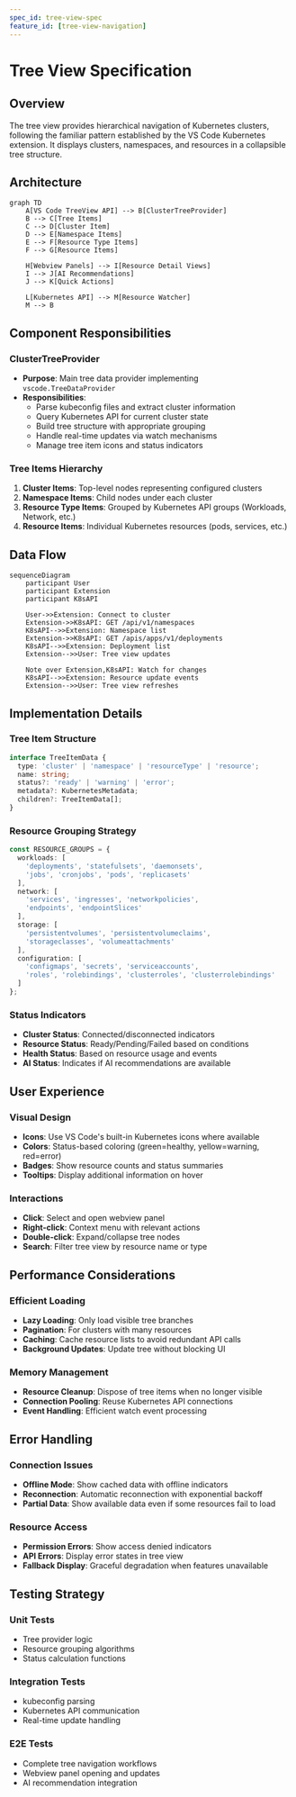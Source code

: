 ```yaml
---
spec_id: tree-view-spec
feature_id: [tree-view-navigation]
---
```


# Tree View Specification

## Overview

The tree view provides hierarchical navigation of Kubernetes clusters, following the familiar pattern established by the VS Code Kubernetes extension. It displays clusters, namespaces, and resources in a collapsible tree structure.

## Architecture

```mermaid
graph TD
    A[VS Code TreeView API] --> B[ClusterTreeProvider]
    B --> C[Tree Items]
    C --> D[Cluster Item]
    D --> E[Namespace Items]
    E --> F[Resource Type Items]
    F --> G[Resource Items]

    H[Webview Panels] --> I[Resource Detail Views]
    I --> J[AI Recommendations]
    J --> K[Quick Actions]

    L[Kubernetes API] --> M[Resource Watcher]
    M --> B
```

## Component Responsibilities

### ClusterTreeProvider
- **Purpose**: Main tree data provider implementing `vscode.TreeDataProvider`
- **Responsibilities**:
  - Parse kubeconfig files and extract cluster information
  - Query Kubernetes API for current cluster state
  - Build tree structure with appropriate grouping
  - Handle real-time updates via watch mechanisms
  - Manage tree item icons and status indicators

### Tree Items Hierarchy
1. **Cluster Items**: Top-level nodes representing configured clusters
2. **Namespace Items**: Child nodes under each cluster
3. **Resource Type Items**: Grouped by Kubernetes API groups (Workloads, Network, etc.)
4. **Resource Items**: Individual Kubernetes resources (pods, services, etc.)

## Data Flow

```mermaid
sequenceDiagram
    participant User
    participant Extension
    participant K8sAPI

    User->>Extension: Connect to cluster
    Extension->>K8sAPI: GET /api/v1/namespaces
    K8sAPI-->>Extension: Namespace list
    Extension->>K8sAPI: GET /apis/apps/v1/deployments
    K8sAPI-->>Extension: Deployment list
    Extension-->>User: Tree view updates

    Note over Extension,K8sAPI: Watch for changes
    K8sAPI-->>Extension: Resource update events
    Extension-->>User: Tree view refreshes
```

## Implementation Details

### Tree Item Structure
```typescript
interface TreeItemData {
  type: 'cluster' | 'namespace' | 'resourceType' | 'resource';
  name: string;
  status?: 'ready' | 'warning' | 'error';
  metadata?: KubernetesMetadata;
  children?: TreeItemData[];
}
```

### Resource Grouping Strategy
```typescript
const RESOURCE_GROUPS = {
  workloads: [
    'deployments', 'statefulsets', 'daemonsets',
    'jobs', 'cronjobs', 'pods', 'replicasets'
  ],
  network: [
    'services', 'ingresses', 'networkpolicies',
    'endpoints', 'endpointSlices'
  ],
  storage: [
    'persistentvolumes', 'persistentvolumeclaims',
    'storageclasses', 'volumeattachments'
  ],
  configuration: [
    'configmaps', 'secrets', 'serviceaccounts',
    'roles', 'rolebindings', 'clusterroles', 'clusterrolebindings'
  ]
};
```

### Status Indicators
- **Cluster Status**: Connected/disconnected indicators
- **Resource Status**: Ready/Pending/Failed based on conditions
- **Health Status**: Based on resource usage and events
- **AI Status**: Indicates if AI recommendations are available

## User Experience

### Visual Design
- **Icons**: Use VS Code's built-in Kubernetes icons where available
- **Colors**: Status-based coloring (green=healthy, yellow=warning, red=error)
- **Badges**: Show resource counts and status summaries
- **Tooltips**: Display additional information on hover

### Interactions
- **Click**: Select and open webview panel
- **Right-click**: Context menu with relevant actions
- **Double-click**: Expand/collapse tree nodes
- **Search**: Filter tree view by resource name or type

## Performance Considerations

### Efficient Loading
- **Lazy Loading**: Only load visible tree branches
- **Pagination**: For clusters with many resources
- **Caching**: Cache resource lists to avoid redundant API calls
- **Background Updates**: Update tree without blocking UI

### Memory Management
- **Resource Cleanup**: Dispose of tree items when no longer visible
- **Connection Pooling**: Reuse Kubernetes API connections
- **Event Handling**: Efficient watch event processing

## Error Handling

### Connection Issues
- **Offline Mode**: Show cached data with offline indicators
- **Reconnection**: Automatic reconnection with exponential backoff
- **Partial Data**: Show available data even if some resources fail to load

### Resource Access
- **Permission Errors**: Show access denied indicators
- **API Errors**: Display error states in tree view
- **Fallback Display**: Graceful degradation when features unavailable

## Testing Strategy

### Unit Tests
- Tree provider logic
- Resource grouping algorithms
- Status calculation functions

### Integration Tests
- kubeconfig parsing
- Kubernetes API communication
- Real-time update handling

### E2E Tests
- Complete tree navigation workflows
- Webview panel opening and updates
- AI recommendation integration
